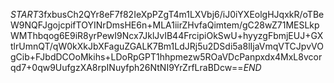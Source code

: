 $START$3fxbusCh2QYr8eF7f82IeXpPZgT4m1LXVbj6/iJ0iYXEolgHJqxkR/oTBeW9NQFJgojcpifTOYINrDmsHE6n+MLA1iirZHvfaQimtem/gC28wZ71MESLkpWMThbqog6E9iR8yrPewI9Ncx7JklJvIB44FrcipiOkSwU+hyyzgFbmjEUJ+GXtlrUmnQT/qW0kXkJbXFaguZGALK7Bm1LdJRj5u2DSdi5a8lIjaVmqVTCJpvVOgCib+FJbdDCOoMkihs+LDoRpGPT1hhpmezw5ROaVDcPanpxdx4MxL8vcorqd7+0qw9UufgzXA8rpINuyfph26NtNI9YrZrfLraBDcw==$END$
